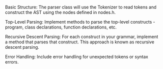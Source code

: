 Basic Structure: The parser class will use the Tokenizer to read tokens and construct the AST using the nodes defined in nodes.h.

Top-Level Parsing: Implement methods to parse the top-level constructs - program, class declarations, function declarations, etc.

Recursive Descent Parsing: For each construct in your grammar, implement a method that parses that construct. This approach is known as recursive descent parsing.

Error Handling: Include error handling for unexpected tokens or syntax errors.
